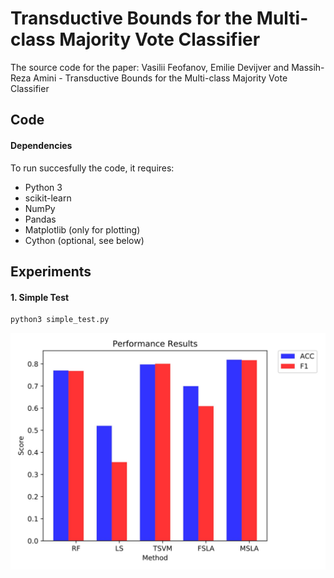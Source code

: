 # Transductive Bounds for the Multi-class Majority Vote Classifier
The source code for the paper: Vasilii Feofanov, Emilie Devijver and Massih-Reza Amini - Transductive Bounds for the Multi-class Majority Vote Classifier


## Code

#### Dependencies

To run succesfully the code, it requires:

* Python 3
* scikit-learn
* NumPy
* Pandas
* Matplotlib (only for plotting)
* Cython (optional, see below)

## Experiments
#### 1. Simple Test
```bash
python3 simple_test.py
```

<img src="https://github.com/vfeofanov/trans-bounds-maj-vote/blob/master/plots/performance_plot.jpg" alt="The performance results of the simple test" width="700"/>
